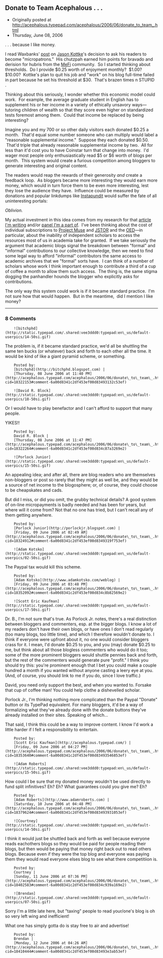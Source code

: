 ## Donate to Team Acephalous . . .

 * Originally posted at http://acephalous.typepad.com/acephalous/2006/06/donate_to_team_.html
 * Thursday, June 08, 2006



. . . because I like money.  

I read Waxbanks' [post](http://waxbanks.typepad.com/blog/2006/06/i\_didnt\_pay\_him.html#more) on [Jason Kottke](http://www.kottke.org/)'s decision to ask his readers to become "micropatrons."  His chutzpah earned him points for bravado and derision for hubris from the [MeFi](http://www.metafilter.com/mefi/39822) community.  So I started thinking about thresholds.  Do I provide $0.25 worth of enjoyment monthly?  $1.00?  $10.00?  Kottke's plan to quit his job and "work" on his blog full-time failed in part because he set his threshold at $30.  That's brazen times n
STUPID
.   

Thinking about this seriously, I wonder whether this economic model could work.  For example, the average graduate student in English has to supplement his or her income in a variety of ethically unsavory ways—tutoring children of wealth so that they score even higher on standardized tests foremost among them.  Could that income be replaced by being interesting?  

Imagine you and my 700 or so other daily visitors each donated $0.25 a month.  That'd equal some number someone who can multiply would label a "reasonable supplemental income."  Suppose they each donated $0.50.   That'd triple that already reasonable supplemental income by two.  All for less than it'd cost you to have Coinstar turn that change into money.  I'd wager most people only enthusiastically read $5 or $6 worth of blogs per month.  This system would create a furious competition among bloggers to generate interesting and original content. 

The readers would reap the rewards of their generosity _and_ create a feedback loop.  As bloggers became more interesting they would earn more money, which would in turn force them to be even more interesting, lest they lose the audience they have.  Influence could be measured by donations and popular linkdumps like [Instapundit](www.instapundit.com/ ) would suffer the fate of all uninteresting portals: 

_Oblivion._

My actual investment in this idea comes from my research for that [article I'm writing](http://acephalous.typepad.com/acephalous/2006/01/youve\_been\_comm.html) and/or [panel I'm a part of](http://acephalous.typepad.com/acephalous/2006/05/another\_mla\_pan.html).  I've been thinking about the cost of individual subscriptions to [Project Muse](http://muse.jhu.edu) and [JSTOR](http://www.jstor.org) and the [OED](http://www.oed.com)—in particular, about the inability of independent scholars to access the resources most of us in academia take for granted.  If we take seriously the argument that academic blogs signal the breakdown between "formal" and "informal" contributions to our collective knowledge, then we need to find some legal way to afford "informal" contributors the same access to academic archives that we "formal" sorts have.  I can think of a number of scholars whose work I think important enough to contribute a third of a cup of coffee a month to allow them such access.  The thing is, the same stigma dogging the panhandler hounds the blogger who explicitly asks for contributions.  

The only way this system could work is if it became standard practice.  I'm not sure how that would happen.  But in the meantime,  did I mention I like money? 

		

* * *

### 8 Comments 

		

                
[]()

	

		![bitchphd](http://static.typepad.com/.shared:vee3ddd0:typepad:en\_us/default-userpics/14-50si.gif)
	

	

		

The problem is, if it became standard practice, we'd all be shuttling the same ten bucks (or whatever) back and forth to each other all the time.  It would be kind of like a giant pyramid scheme, or something.

	

		Posted by:
		[bitchphd](http://bitchphd.blogspot.com) |
		[Thursday, 08 June 2006 at 11:40 PM](http://acephalous.typepad.com/acephalous/2006/06/donate\_to\_team\_.html?cid=18322153#comment-6a00d8341c2df453ef00d83493132c53ef)

[]()

	

		![David R. Block](http://static.typepad.com/.shared:vee3ddd0:typepad:en\_us/default-userpics/18-50si.gif)
	

	

		

Or I would have to play benefactor and I can't afford to support that many people. 

YIKES!!

	

		Posted by:
		David R. Block |
		[Thursday, 08 June 2006 at 11:47 PM](http://acephalous.typepad.com/acephalous/2006/06/donate\_to\_team\_.html?cid=18322264#comment-6a00d8341c2df453ef00d834c87a3269e2)

[]()

	

		![Porlock Junior](http://static.typepad.com/.shared:vee3ddd0:typepad:en\_us/default-userpics/15-50si.gif)
	

	

		

An appealing idea; and after all, there are blog readers who are themselves non-bloggers or post so rarely that they might as well be, and they would be a source of net income to the blogosphere; or, of course, they could choose to be cheapskates and cads.

But did I miss, or did you omit, the grubby technical details? A good system of on-line micropayments is badly needed and has been for years, but where will it come from? Not that no one has tried, but I can't recall any of them getting anywhere.  

	

		Posted by:
		[Porlock Junior](http://porlockjr.blogspot.com) |
		[Friday, 09 June 2006 at 02:49 AM](http://acephalous.typepad.com/acephalous/2006/06/donate\_to\_team\_.html?cid=18324912#comment-6a00d8341c2df453ef00d8349319f753ef)

[]()

	

		![Adam Kotsko](http://static.typepad.com/.shared:vee3ddd0:typepad:en\_us/default-userpics/02-50si.gif)
	

	

		

The Paypal tax would kill this scheme.

	

		Posted by:
		[Adam Kotsko](http://www.adamkotsko.com/weblog) |
		[Friday, 09 June 2006 at 03:48 PM](http://acephalous.typepad.com/acephalous/2006/06/donate\_to\_team\_.html?cid=18352092#comment-6a00d8341c2df453ef00d834c8b82569e2)

[]()

	

		![Scott Eric Kaufman](http://static.typepad.com/.shared:vee3ddd0:typepad:en\_us/default-userpics/17-50si.gif)
	

	

		

Dr. B., I'm not sure that's true.  As Porlock Jr. notes, there's a real distinction between bloggers and commenters, esp. at the bigger blogs.  I know a lot of my readers don't have their own blogs, or have ones I don't read regularly (too many blogs, too little time), and which I therefore wouldn't donate to.  I think if everyone were upfront about it, no one would consider bloggers crass for it.  I mean, I'd donate $0.25 to you, and you (may) donate $0.25 to me, but think about all those blogless commenters who would do it too; some of the more prominent bloggers would shuttle pennies back and forth, but the rest of the commenters would generate pure "profit."  I think you should try this: you're prominent enough that I bet you could make a couple hundred a month if you wanted without anyone casting a leery eye at you.  (And, of course, you should link to me if you do, since I love traffic.)

David, you need only support the best, and when you wanted to.  Forsake that cup of coffee man!  You could help clothe a dishevelled scholar.

Porlock Jr., I'm thinking nothing more complicated than the Paypal "Donate" button or its TypePad equivalent.  For many bloggers, it'd be a way of formalizing what they've already done with the donate buttons they've already installed on their sites.  Speaking of which...

That said, I think this could be a way to improve content.  I know I'd work a little harder if I felt a responsibility to entertain.

	

		Posted by:
		[Scott Eric Kaufman](http://acephalous.typepad.com/) |
		[Friday, 09 June 2006 at 04:27 PM](http://acephalous.typepad.com/acephalous/2006/06/donate\_to\_team\_.html?cid=18353640#comment-6a00d8341c2df453ef00d83493546853ef)

[]()

	

		![Adam Roberts](http://static.typepad.com/.shared:vee3ddd0:typepad:en\_us/default-userpics/15-50si.gif)
	

	

		

How could I be sure that my donated money wouldn't be used directly to fund split infinitives?  Eh?  Eh?  What guarantees could you give me?  Eh?

	

		Posted by:
		[Adam Roberts](http://www.adamroberts.com) |
		[Saturday, 10 June 2006 at 04:48 PM](http://acephalous.typepad.com/acephalous/2006/06/donate\_to\_team\_.html?cid=18379624#comment-6a00d8341c2df453ef00d83493931053ef)

[]()

	

		![Courtney](http://static.typepad.com/.shared:vee3ddd0:typepad:en\_us/default-userpics/14-50si.gif)
	

	

		

I think it would just be shuttled back and forth as well because everyone reads eachothers blogs so they would be paid for people reading their blogs, but then would be paying that money right back out to read others blogs. Because even if they were the top blog and everyone was paying them they would read everyone elses blog to see what there competitiion is. 

	

		Posted by:
		Courtney |
		[Sunday, 11 June 2006 at 07:36 PM](http://acephalous.typepad.com/acephalous/2006/06/donate\_to\_team\_.html?cid=18402583#comment-6a00d8341c2df453ef00d834c939a169e2)

[]()

	

		![Brendan](http://static.typepad.com/.shared:vee3ddd0:typepad:en\_us/default-userpics/07-50si.gif)
	

	

		

Sorry I'm a little late here, but "taxing" people to read your/one's blog is oh so very left wing and inefficient! 

What one has simply gotta do is stay free to air and advertise!

	

		Posted by:
		Brendan |
		[Monday, 12 June 2006 at 04:26 AM](http://acephalous.typepad.com/acephalous/2006/06/donate\_to\_team\_.html?cid=18410444#comment-6a00d8341c2df453ef00d83493e3ab53ef)

		

        